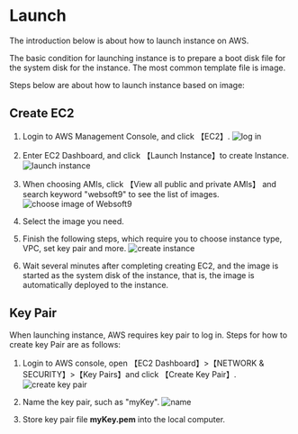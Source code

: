 # Launch

The introduction below is about how to launch instance on AWS.

The basic condition for launching instance is to prepare a boot disk file for the system disk for the instance. The most common template file is image.

Steps below are about how to launch instance based on image:

## Create EC2

1. Login to AWS Management Console, and click 【EC2】.
   ![log in](https://libs.websoft9.com/Websoft9/DocsPicture/en/aws/aws-ec2-websoft9.png)

2. Enter EC2 Dashboard, and click 【Launch Instance】to create Instance.
   ![launch instance](https://libs.websoft9.com/Websoft9/DocsPicture/en/aws/aws-addec2-websoft9.png)

3. When choosing AMIs, click 【View all public and private AMIs】 and search keyword "websoft9" to see the list of images.
   ![choose image of Websoft9](https://libs.websoft9.com/Websoft9/DocsPicture/en/aws/aws-ec2image-websoft9.png)

4. Select the image you need.

5. Finish the following steps, which require you to choose instance type, VPC, set key pair and more.
   ![create instance](http://libs.websoft9.com/Websoft9/DocsPicture/en/aws/aws-ec2createpw-websoft9.png)

6. Wait several minutes after completing creating EC2, and the image is started as the system disk of the instance, that is, the image is automatically deployed to the instance.

## Key Pair

When launching instance, AWS requires key pair to log in. Steps for how to create key Pair are as follows:

1. Login to AWS console, open 【EC2 Dashboard】>【NETWORK & SECURITY】>【Key Pairs】and click 【Create Key Pair】.
   ![create key pair](https://libs.websoft9.com/Websoft9/DocsPicture/en/aws/aws-createkeyps-websoft9.png)

2. Name the key pair, such as "myKey".
   ![name](https://libs.websoft9.com/Websoft9/DocsPicture/en/aws/aws-keypsname-websoft9.png)
   
3. Store key pair file **myKey.pem** into the local computer.